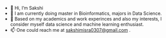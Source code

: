 - 👋 Hi, I’m Sakshi 
- 👀 I am currently doing master in Bioinformatics, majors in Data Science.
- 👀 Based on my academics and work experinces and also my interests, I consider myself data science and machine learning enthusiast.
- 📫 One could reach me at sakshimisra0307@gmail.com .

<!---
sakshimisra/sakshimisra is a ✨ special ✨ repository because its `README.md` (this file) appears on your GitHub profile.
You can click the Preview link to take a look at your changes.
--->
